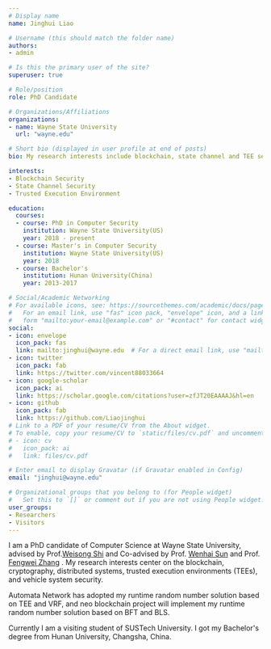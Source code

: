 ```yaml
---
# Display name
name: Jinghui Liao

# Username (this should match the folder name)
authors:
- admin

# Is this the primary user of the site?
superuser: true

# Role/position
role: PhD Candidate

# Organizations/Affiliations
organizations:
- name: Wayne State University
  url: "wayne.edu"

# Short bio (displayed in user profile at end of posts)
bio: My research interests include blockchain, state channel and TEE security.

interests:
- Blockchain Security
- State Channel Security
- Trusted Execution Environment

education:
  courses:
  - course: PhD in Computer Security
    institution: Wayne State University(US)
    year: 2018 - present
  - course: Master's in Computer Security 
    institution: Wayne State University(US)
    year: 2018
  - course: Bachelor's
    institution: Hunan University(China)
    year: 2013-2017

# Social/Academic Networking
# For available icons, see: https://sourcethemes.com/academic/docs/page-builder/#icons
#   For an email link, use "fas" icon pack, "envelope" icon, and a link in the
#   form "mailto:your-email@example.com" or "#contact" for contact widget.
social:
- icon: envelope
  icon_pack: fas
  link: mailto:jinghui@wayne.edu  # For a direct email link, use "mailto:test@example.org".
- icon: twitter
  icon_pack: fab
  link: https://twitter.com/vincent88033664
- icon: google-scholar
  icon_pack: ai
  link: https://scholar.google.com/citations?user=zfJT20EAAAAJ&hl=en
- icon: github
  icon_pack: fab
  link: https://github.com/Liaojinghui
# Link to a PDF of your resume/CV from the About widget.
# To enable, copy your resume/CV to `static/files/cv.pdf` and uncomment the lines below.
# - icon: cv
#   icon_pack: ai
#   link: files/cv.pdf

# Enter email to display Gravatar (if Gravatar enabled in Config)
email: "jinghui@wayne.edu"

# Organizational groups that you belong to (for People widget)
#   Set this to `[]` or comment out if you are not using People widget.
user_groups:
- Researchers
- Visitors
---
```


I am a PhD candidate of Computer Science at Wayne State University, advised by Prof.[Weisong Shi](http://thecarlab.org/weisong/) and Co-advised by Prof. [Wenhai Sun](https://web.ics.purdue.edu/~sun841/index.html) and Prof. [Fengwei Zhang](https://fengweiz.github.io/) . My research interests center on the blockchain, cryptography, distributed systems, trusted execution environments (TEEs), and vehicle system security. 

Automata Network has adopted my runtime random number solution based on TEE and VRF, and neo blockchain project will implement my runtime random number solution based on BFT and BLS.

Currently I am a visiting student of SUSTech University. I got my Bachelor's degree from Hunan University, Changsha, China. 

